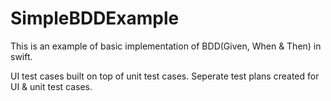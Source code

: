 # SimpleBDDExample

This is an example of basic implementation of BDD(Given, When & Then) in swift. 

UI test cases built on top of unit test cases. Seperate test plans created for UI & unit test cases.
